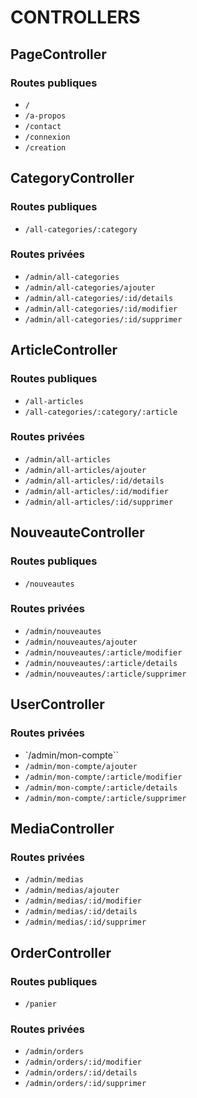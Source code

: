 # CONTROLLERS

## PageController

### Routes publiques
- `/`
- `/a-propos`
- `/contact`
- `/connexion`
- `/creation`

## CategoryController

### Routes publiques
- `/all-categories/:category`

### Routes privées
- `/admin/all-categories`
- `/admin/all-categories/ajouter`
- `/admin/all-categories/:id/details`
- `/admin/all-categories/:id/modifier`
- `/admin/all-categories/:id/supprimer`

## ArticleController

### Routes publiques
- `/all-articles`
- `/all-categories/:category/:article`

### Routes privées
- `/admin/all-articles`
- `/admin/all-articles/ajouter`
- `/admin/all-articles/:id/details`
- `/admin/all-articles/:id/modifier`
- `/admin/all-articles/:id/supprimer`

## NouveauteController

### Routes publiques
- `/nouveautes`

### Routes privées
- `/admin/nouveautes`
- `/admin/nouveautes/ajouter`
- `/admin/nouveautes/:article/modifier`
- `/admin/nouveautes/:article/details`
- `/admin/nouveautes/:article/supprimer`

## UserController

### Routes privées
- `/admin/mon-compte``
- `/admin/mon-compte/ajouter`
- `/admin/mon-compte/:article/modifier`
- `/admin/mon-compte/:article/details`
- `/admin/mon-compte/:article/supprimer`

## MediaController

### Routes privées
- `/admin/medias`
- `/admin/medias/ajouter`
- `/admin/medias/:id/modifier`
- `/admin/medias/:id/details`
- `/admin/medias/:id/supprimer`

## OrderController

### Routes publiques
- `/panier`

### Routes privées
- `/admin/orders`
- `/admin/orders/:id/modifier`
- `/admin/orders/:id/details`
- `/admin/orders/:id/supprimer`

